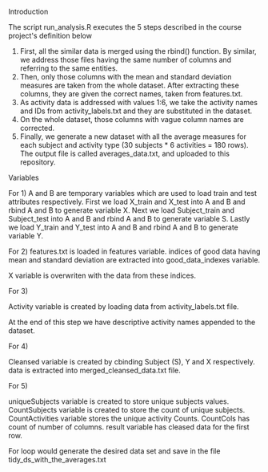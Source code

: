 Introduction

The script run_analysis.R executes the 5 steps described in the course project's definition below

1) First, all the similar data is merged using the rbind() function. By similar, we address those files having the same number of columns and referring to the same entities.
2) Then, only those columns with the mean and standard deviation measures are taken from the whole dataset. After extracting these columns, they are given the correct names, taken from features.txt.
3) As activity data is addressed with values 1:6, we take the activity names and IDs from activity_labels.txt and they are substituted in the dataset.
4) On the whole dataset, those columns with vague column names are corrected.
5) Finally, we generate a new dataset with all the average measures for each subject and activity type (30 subjects * 6 activities = 180 rows). The output file is called averages_data.txt, and uploaded to this repository.

Variables

For 1)
A and B are temporary variables which are used to load train and test attributes respectively.
First we load X_train and X_test into A and B and rbind A and B to generate variable X.
Next we load Subject_train and Subject_test into A and B and rbind A and B to generate variable S.
Lastly we load Y_train and Y_test into A and B and rbind A and B to generate variable Y.

For 2)
features.txt is loaded in features variable.
indices of good data having mean and standard deviation are extracted into good_data_indexes variable.

X variable is overwriten with the data from these indices.

For 3)

Activity variable is created by loading data from activity_labels.txt file.

At the end of this step we have descriptive activity names appended to the dataset.

For 4)

Cleansed variable is created by cbinding  Subject (S), Y and X respectively. data is extracted into merged_cleansed_data.txt file.

For 5)

uniqueSubjects variable is created to store unique subjects values.
CountSubjects variable is created to store the count of unique subjects.
CountActivities variable stores the unique activity Counts.
CountCols has count of number of columns.
result variable has cleased data for the first row.

For loop would generate the desired data set and save in the file tidy_ds_with_the_averages.txt
